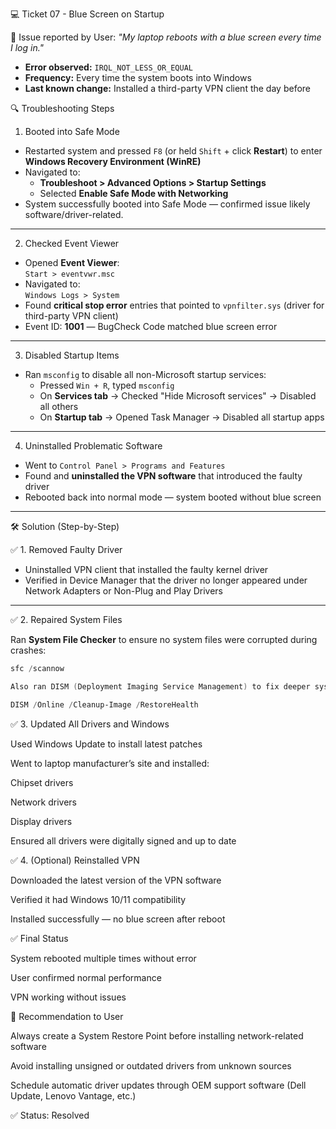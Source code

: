 💻 Ticket 07 - Blue Screen on Startup

📝 Issue reported by User: 
_"My laptop reboots with a blue screen every time I log in."_
- **Error observed:** `IRQL_NOT_LESS_OR_EQUAL`
- **Frequency:** Every time the system boots into Windows
- **Last known change:** Installed a third-party VPN client the day before
  
🔍 Troubleshooting Steps

 1. Booted into Safe Mode
- Restarted system and pressed `F8` (or held `Shift` + click **Restart**) to enter **Windows Recovery Environment (WinRE)**
- Navigated to:
  - **Troubleshoot > Advanced Options > Startup Settings**
  - Selected **Enable Safe Mode with Networking**
- System successfully booted into Safe Mode — confirmed issue likely software/driver-related.

---

2. Checked Event Viewer
- Opened **Event Viewer**:  
  `Start > eventvwr.msc`
- Navigated to:  
  `Windows Logs > System`
- Found **critical stop error** entries that pointed to `vpnfilter.sys` (driver for third-party VPN client)
- Event ID: **1001** — BugCheck Code matched blue screen error

---

3. Disabled Startup Items
- Ran `msconfig` to disable all non-Microsoft startup services:
  - Pressed `Win + R`, typed `msconfig`
  - On **Services tab** → Checked "Hide Microsoft services" → Disabled all others
  - On **Startup tab** → Opened Task Manager → Disabled all startup apps

---

4. Uninstalled Problematic Software
- Went to `Control Panel > Programs and Features`
- Found and **uninstalled the VPN software** that introduced the faulty driver
- Rebooted back into normal mode — system booted without blue screen

---

🛠️ Solution (Step-by-Step)

✅ 1. Removed Faulty Driver
- Uninstalled VPN client that installed the faulty kernel driver
- Verified in Device Manager that the driver no longer appeared under Network Adapters or Non-Plug and Play Drivers

---

✅ 2. Repaired System Files

Ran **System File Checker** to ensure no system files were corrupted during crashes:

```powershell
sfc /scannow

Also ran DISM (Deployment Imaging Service Management) to fix deeper system image issues:

DISM /Online /Cleanup-Image /RestoreHealth
```
✅ 3. Updated All Drivers and Windows

Used Windows Update to install latest patches

Went to laptop manufacturer’s site and installed:

Chipset drivers

Network drivers

Display drivers

Ensured all drivers were digitally signed and up to date

✅ 4. (Optional) Reinstalled VPN

Downloaded the latest version of the VPN software

Verified it had Windows 10/11 compatibility

Installed successfully — no blue screen after reboot

✅ Final Status

System rebooted multiple times without error

User confirmed normal performance

VPN working without issues

🔁 Recommendation to User

Always create a System Restore Point before installing network-related software

Avoid installing unsigned or outdated drivers from unknown sources

Schedule automatic driver updates through OEM support software (Dell Update, Lenovo Vantage, etc.)

✅ Status: Resolved
